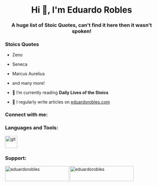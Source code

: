 <h1 align="center">Hi 👋, I'm Eduardo Robles</h1>
<h3 align="center">A huge list of Stoic Quotes, can't find it here then it wasn't spoken!</h3>

### Stoics Quotes
- Zeno
- Seneca
- Marcus Aurelius
- and many more!

- 🌱 I’m currently reading **Daily Lives of the Stoics**

- 📝 I regularly write articles on [eduardorobles.com](eduardorobles.com)

<h3 align="left">Connect with me:</h3>
<p align="left">
</p>

<h3 align="left">Languages and Tools:</h3>
<p align="left"> <a href="https://git-scm.com/" target="_blank" rel="noreferrer"> <img src="https://www.vectorlogo.zone/logos/git-scm/git-scm-icon.svg" alt="git" width="40" height="40"/> </a> </p>

<h3 align="left">Support:</h3>
<p><a href="https://www.buymeacoffee.com/eduardorobles"> <img align="left" src="https://cdn.buymeacoffee.com/buttons/v2/default-yellow.png" height="50" width="210" alt="eduardorobles" /></a><a href="https://ko-fi.com/eduardorobles"> <img align="left" src="https://cdn.ko-fi.com/cdn/kofi3.png?v=3" height="50" width="210" alt="eduardorobles" /></a></p><br><br>
